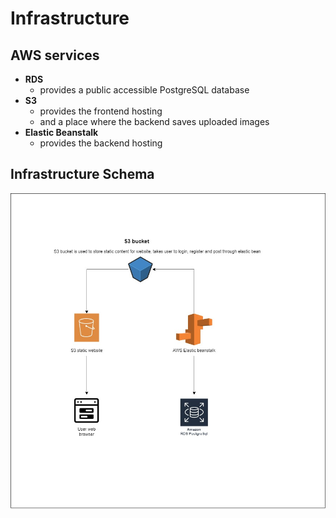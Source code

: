 # Infrastructure

## AWS services

- **RDS**
  - provides a public accessible PostgreSQL database
- **S3**
  - provides the frontend hosting
  - and a place where the backend saves uploaded images
- **Elastic Beanstalk**
  - provides the backend hosting

## Infrastructure Schema

![Infrastructure Schema](../screenshots/Infrastructure.jpg)
